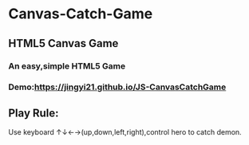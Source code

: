 # Canvas-Catch-Game
## HTML5 Canvas Game

### An easy,simple HTML5 Game

### Demo:https://jingyi21.github.io/JS-CanvasCatchGame

## Play Rule:
Use keyboard ↑↓←→(up,down,left,right),control hero to catch demon.
